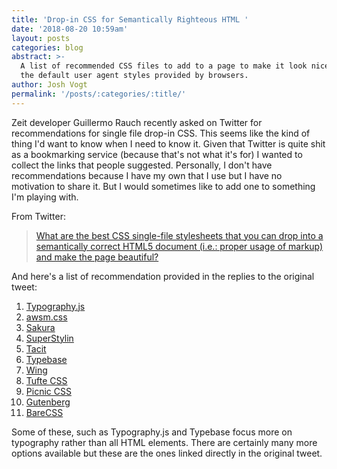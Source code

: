 ```yaml
---
title: 'Drop-in CSS for Semantically Righteous HTML '
date: '2018-08-20 10:59am'
layout: posts
categories: blog
abstract: >-
  A list of recommended CSS files to add to a page to make it look nicer than
  the default user agent styles provided by browsers.
author: Josh Vogt
permalink: '/posts/:categories/:title/'
---
```

Zeit developer Guillermo Rauch recently asked on Twitter for recommendations for single file drop-in CSS. This seems like the kind of thing I'd want to know when I need to know it. Given that Twitter is quite shit as a bookmarking service (because that's not what it's for) I wanted to collect the links that people suggested. Personally, I don't have recommendations because I have my own that I use but I have no motivation to share it. But I would sometimes like to add one to something I'm playing with.

From Twitter: 

>
>
> [What are the best CSS single-file stylesheets that you can drop into a semantically correct HTML5 document (i.e.: proper usage of markup) and make the page beautiful?](https://twitter.com/rauchg/status/1030985251940491266)
>
>

And here's a list of recommendation provided in the replies to the original tweet:

1. [Typography.js](https://kyleamathews.github.io/typography.js/)
2. [awsm.css](https://igoradamenko.github.io/awsm.css/)
3. [Sakura](https://oxal.org/projects/sakura/)
4. [SuperStylin](https://caiogondim.github.io/superstylin/)
5. [Tacit](https://github.com/yegor256/tacit)
6. [Typebase ](http://devinhunt.github.io/typebase.css/)
7. [Wing](https://kbrsh.github.io/wing/)
8. [Tufte CSS](https://edwardtufte.github.io/tufte-css/)
9. [Picnic CSS](https://picnicss.com/)
10. [Gutenberg](https://github.com/BafS/Gutenberg)
11. [BareCSS](http://barecss.com/)

Some of these, such as Typography.js and Typebase focus more on typography rather than all HTML elements. There are certainly many more options available but these are the ones linked directly in the original tweet.
